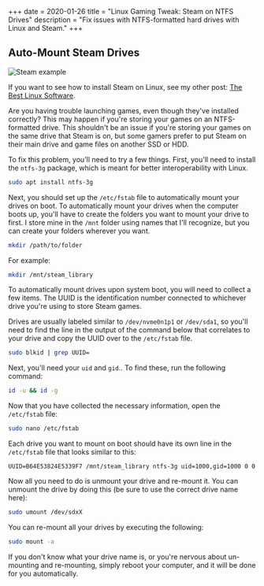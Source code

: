 +++
date = 2020-01-26
title = "Linux Gaming Tweak: Steam on NTFS Drives"
description = "Fix issues with NTFS-formatted hard drives with Linux and Steam."
+++

## Auto-Mount Steam Drives

![Steam example](https://img.cleberg.io/blog/007-the-best-linux-software/steam.png "Steam example")

If you want to see how to install Steam on Linux, see my other post: [The Best Linux Software](/blog/the-best-linux-software/).

Are you having trouble launching games, even though they've installed correctly? This may happen if you're storing your games on an NTFS-formatted drive. This shouldn't be an issue if you're storing your games on the same drive that Steam is on, but some gamers prefer to put Steam on their main drive and game files on another SSD or HDD.

To fix this problem, you'll need to try a few things. First, you'll need to install the `ntfs-3g` package, which is meant for better interoperability with Linux.

```bash
sudo apt install ntfs-3g
```

Next, you should set up the `/etc/fstab` file to automatically mount your drives on boot. To automatically mount your drives when the computer boots up, you'll have to create the folders you want to mount your drive to first. I store mine in the `/mnt` folder using names that I'll recognize, but you can create your folders wherever you want.

```bash
mkdir /path/to/folder
```

For example:

```bash
mkdir /mnt/steam_library
```

To automatically mount drives upon system boot, you will need to collect a few items. The UUID is the identification number connected to whichever drive you're using to store Steam games.

Drives are usually labeled similar to `/dev/nvme0n1p1` or `/dev/sda1`, so you'll need to find the line in the output of the command below that correlates to your drive and copy the UUID over to the `/etc/fstab` file.

```bash
sudo blkid | grep UUID=
```

Next, you'll need your `uid` and `gid`.. To find these, run the following command:

```bash
id -u && id -g
```

Now that you have collected the necessary information, open the `/etc/fstab` file:

```bash
sudo nano /etc/fstab
```

Each drive you want to mount on boot should have its own line in the `/etc/fstab` file that looks similar to this:

```config
UUID=B64E53824E5339F7 /mnt/steam_library ntfs-3g uid=1000,gid=1000 0 0
```

Now all you need to do is unmount your drive and re-mount it. You can unmount the drive by doing this (be sure to use the correct drive name here):

```bash
sudo umount /dev/sdxX
```

You can re-mount all your drives by executing the following:

```bash
sudo mount -a
```

If you don't know what your drive name is, or you're nervous about un-mounting and re-mounting, simply reboot your computer, and it will be done for you automatically.

